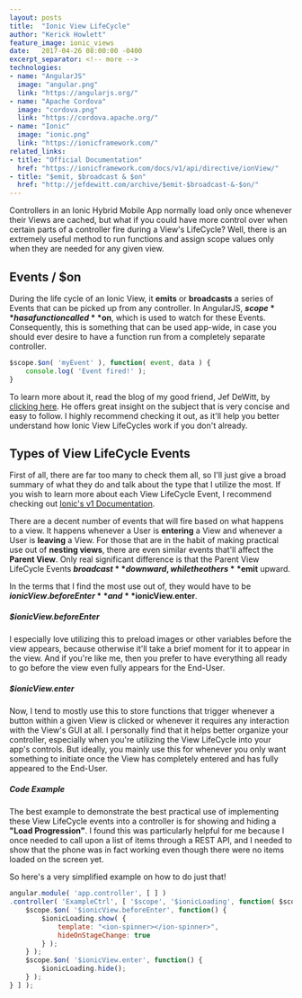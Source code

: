 ```yaml
---
layout: posts
title:  "Ionic View LifeCycle"
author: "Kerick Howlett"
feature_image: ionic_views
date:   2017-04-26 08:00:00 -0400
excerpt_separator: <!-- more -->
technologies:
- name: "AngularJS"
  image: "angular.png"
  link: "https://angularjs.org/"
- name: "Apache Cordova"
  image: "cordova.png"
  link: "https://cordova.apache.org/"
- name: "Ionic"
  image: "ionic.png"
  link: "https://ionicframework.com/"
related_links:
- title: "Official Documentation"
  href: "https://ionicframework.com/docs/v1/api/directive/ionView/"
- title: "$emit, $broadcast & $on"
  href: "http://jefdewitt.com/archive/$emit-$broadcast-&-$on/"
---
```

Controllers in an Ionic Hybrid Mobile App normally load only once whenever their Views are cached, but what if you could have more control over when certain parts of a controller fire during a View's LifeCycle? Well, there is an extremely useful method to run functions and assign scope values only when they are needed for any given view.

<!-- more -->

## Events / $on

During the life cycle of an Ionic View, it **emits** or **broadcasts** a series of Events that can be picked up from any controller. In AngularJS, **$scope** has a function called **$on**, which is used to watch for these Events. Consequently, this is something that can be used app-wide, in case you should ever desire to have a function run from a completely separate controller.

```javascript
$scope.$on( 'myEvent' ), function( event, data ) {
	console.log( 'Event fired!' );
}
```

To learn more about it, read the blog of my good friend, Jef DeWitt, by [clicking here](http://jefdewitt.com/archive/$emit-$broadcast-&-$on/). He offers great insight on the subject that is very concise and easy to follow. I highly recommend checking it out, as it'll help you better understand how Ionic View LifeCycles work if you don't already.

## Types of View LifeCycle Events

First of all, there are far too many to check them all, so I'll just give a broad summary of what they do and talk about the type that I utilize the most. If you wish to learn more about each View LifeCycle Event, I recommend checking out [Ionic's v1 Documentation](https://ionicframework.com/docs/v1/api/directive/ionView/).

There are a decent number of events that will fire based on what happens to a view. It happens whenever a User is **entering** a View and whenever a User is **leaving** a View. For those that are in the habit of making practical use out of **nesting views**, there are even similar events that'll affect the **Parent View**. Only real significant difference is that the Parent View LifeCycle Events **$broadcast** downward, while the others **$emit** upward.

In the terms that I find the most use out of, they would have to be **$ionicView.beforeEnter** and **$ionicView.enter**.

##### $ionicView.beforeEnter

I especially love utilizing this to preload images or other variables before the view appears, because otherwise it'll take a brief moment for it to appear in the view. And if you're like me, then you prefer to have everything all ready to go before the view even fully appears for the End-User.

##### $ionicView.enter

Now, I tend to mostly use this to store functions that trigger whenever a button within a given View is clicked or whenever it requires any interaction with the View's GUI at all. I personally find that it helps better organize your controller, especially when you're utilizing the View LifeCycle into your app's controls. But ideally, you mainly use this for whenever you only want something to initiate once the View has completely entered and has fully appeared to the End-User.

##### Code Example

The best example to demonstrate the best practical use of implementing these View LifeCycle events into a controller is for showing and hiding a **"Load Progression"**. I found this was particularly helpful for me because I once needed to call upon a list of items through a REST API, and I needed to show that the phone was in fact working even though there were no items loaded on the screen yet.

So here's a very simplified example on how to do just that!

```javascript
angular.module( 'app.controller', [ ] )
.controller( 'ExampleCtrl', [ '$scope', '$ionicLoading', function( $scope, $ionicLoading ) {
	$scope.$on( '$ionicView.beforeEnter', function() {
		$ionicLoading.show( {
			template: "<ion-spinner></ion-spinner>",
			hideOnStageChange: true
		} );
	} );
	$scope.$on( '$ionicView.enter', function() {
		$ionicLoading.hide();
	} );
} ] );
```
